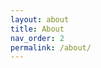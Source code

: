 ```yaml
---
layout: about
title: About
nav_order: 2
permalink: /about/
---
```


<!--
<img style="float: left;" width=200 src="/assets/img/headshots/eugene_santos_headshot.jpg">

![Picture](/assets/img/headshots/eugene_santos_headshot.jpg){: .float-left } Dr. Eugene Santos, Jr.


This is the base Jekyll theme. You can find out more info about customizing your Jekyll theme, as well as basic Jekyll usage documentation at [jekyllrb.com](https://jekyllrb.com/)

You can find the source code for Minima at GitHub:
[jekyll][jekyll-organization] /
[minima](https://github.com/jekyll/minima)

You can find the source code for Jekyll at GitHub:
[jekyll][jekyll-organization] /
[jekyll](https://github.com/jekyll/jekyll)


[jekyll-organization]: https://github.com/jekyll
-->
